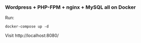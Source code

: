 ### Wordpress + PHP-FPM + nginx + MySQL all on Docker

Run:

    docker-compose up -d

Visit http://localhost:8080/
